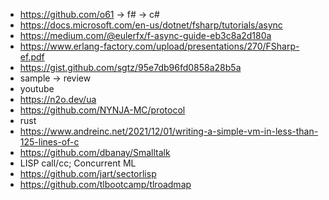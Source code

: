 

* https://github.com/o61 -> f# -> c#
* https://docs.microsoft.com/en-us/dotnet/fsharp/tutorials/async
* https://medium.com/@eulerfx/f-async-guide-eb3c8a2d180a
* https://www.erlang-factory.com/upload/presentations/270/FSharp-ef.pdf
* https://gist.github.com/sgtz/95e7db96fd0858a28b5a
* sample -> review
* youtube
* https://n2o.dev/ua
* https://github.com/NYNJA-MC/protocol
* rust
* https://www.andreinc.net/2021/12/01/writing-a-simple-vm-in-less-than-125-lines-of-c
* https://github.com/dbanay/Smalltalk
* LISP call/cc; Concurrent ML
* https://github.com/jart/sectorlisp
* https://github.com/tlbootcamp/tlroadmap
